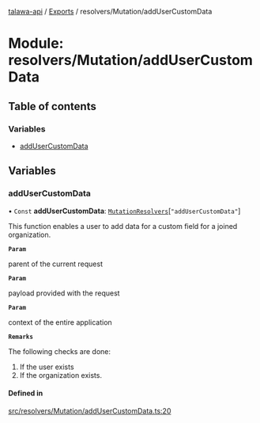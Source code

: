 [talawa-api](../README.md) / [Exports](../modules.md) / resolvers/Mutation/addUserCustomData

# Module: resolvers/Mutation/addUserCustomData

## Table of contents

### Variables

- [addUserCustomData](resolvers_Mutation_addUserCustomData.md#addusercustomdata)

## Variables

### addUserCustomData

• `Const` **addUserCustomData**: [`MutationResolvers`](types_generatedGraphQLTypes.md#mutationresolvers)[``"addUserCustomData"``]

This function enables a user to add data for a custom field for a joined organization.

**`Param`**

parent of the current request

**`Param`**

payload provided with the request

**`Param`**

context of the entire application

**`Remarks`**

The following checks are done:
1. If the user exists
2. If the organization exists.

#### Defined in

[src/resolvers/Mutation/addUserCustomData.ts:20](https://github.com/PalisadoesFoundation/talawa-api/blob/00da99c/src/resolvers/Mutation/addUserCustomData.ts#L20)
